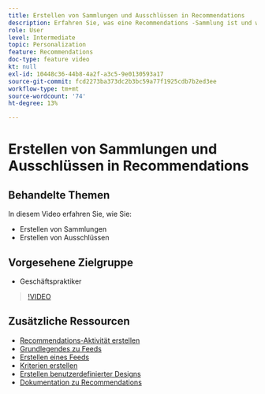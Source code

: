 ```yaml
---
title: Erstellen von Sammlungen und Ausschlüssen in Recommendations
description: Erfahren Sie, was eine Recommendations -Sammlung ist und wie Sie sie verwenden. Erfahren Sie, was ein Recommendations-Ausschluss ist und wie Sie ihn verwenden.
role: User
level: Intermediate
topic: Personalization
feature: Recommendations
doc-type: feature video
kt: null
exl-id: 10448c36-44b8-4a2f-a3c5-9e0130593a17
source-git-commit: fcd2273ba373dc2b3bc59a77f1925cdb7b2ed3ee
workflow-type: tm+mt
source-wordcount: '74'
ht-degree: 13%

---
```


# Erstellen von Sammlungen und Ausschlüssen in Recommendations

## Behandelte Themen

In diesem Video erfahren Sie, wie Sie:

* Erstellen von Sammlungen
* Erstellen von Ausschlüssen

## Vorgesehene Zielgruppe

* Geschäftspraktiker

>[!VIDEO](https://video.tv.adobe.com/v/27689?quality=12)

## Zusätzliche Ressourcen

* [Recommendations-Aktivität erstellen](create-a-recommendations-activity.md)
* [Grundlegendes zu Feeds](understanding-feeds.md)
* [Erstellen eines Feeds](create-a-feed.md)
* [Kriterien erstellen](create-criteria.md)
* [Erstellen benutzerdefinierter Designs](create-custom-designs.md)
* [Dokumentation zu Recommendations](https://experienceleague.adobe.com/docs/target/using/recommendations/recommendations.html?lang=en)
